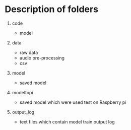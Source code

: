 # Description of folders

1. code
   * model
  
2. data
   * raw data
   * audio pre-processing 
   * csv
  
3. model
   * saved model
  
4. modeltopi
   * saved model which were used test on Raspberry pi
  
5. output_log
   * text files which contain model train output log
